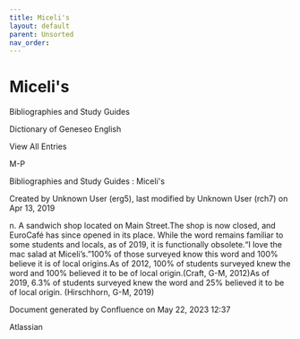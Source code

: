 ```yaml
---
title: Miceli's
layout: default
parent: Unsorted
nav_order:
---
```


# Miceli's

Bibliographies and Study Guides

Dictionary of Geneseo English

View All Entries

M-P

Bibliographies and Study Guides : Miceli's

Created by  Unknown User (erg5), last modified by  Unknown User (rch7) on Apr 13, 2019

n. A sandwich shop located on Main Street.The shop is now closed, and EuroCafé has since opened in its place. While the word remains familiar to some students and locals, as of 2019, it is functionally obsolete.“I love the mac salad at Miceli’s.”100% of those surveyed know this word and 100% believe it is of local origins.As of 2012, 100% of students surveyed knew the word and 100% believed it to be of local origin.(Craft, G-M, 2012)As of 2019, 6.3% of students surveyed knew the word and 25% believed it to be of local origin. (Hirschhorn, G-M, 2019)

Document generated by Confluence on May 22, 2023 12:37

Atlassian
